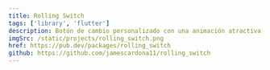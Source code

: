 ```yaml
---
title: Rolling Switch
tags: ['library', 'flutter']
description: Botón de cambio personalizado con una animación atractiva, hecho para permitirle personalizar colores, íconos y más.
imgSrc: /static/projects/rolling_switch.png
href: https://pub.dev/packages/rolling_switch
github: https://github.com/jamescardona11/rolling_switch
---
```

